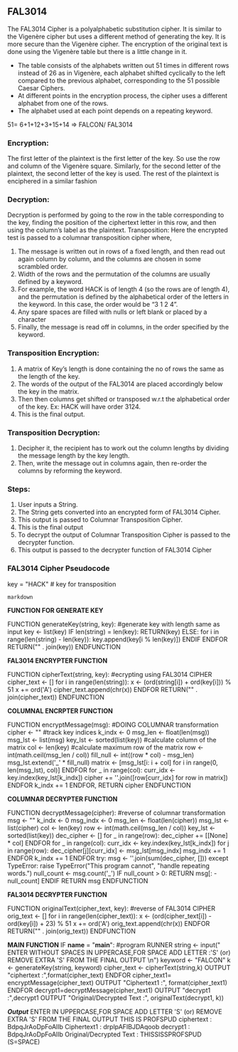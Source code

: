 ## FAL3014

The FAL3014 Cipher is a polyalphabetic substitution cipher. It is similar to the Vigenère cipher but uses a different method of generating the key. It is more secure than the Vigenère cipher.
The encryption of the original text is done using the Vigenère table but there is a little change in it.
- The table consists of the alphabets written out 51 times in different rows instead of 26 as in Vigenère, each alphabet shifted cyclically to the left compared to the previous
  alphabet, corresponding to the 51 possible Caesar Ciphers.
- At different points in the encryption process, the cipher uses a different alphabet from one of the rows.
- The alphabet used at each point depends on a repeating keyword.

51= 6+1+12+3+15+14 => FALCON/ FAL3014

### Encryption:
The first letter of the plaintext is the first letter of the key. So use the row and column of the Vigenère square. Similarly, for the second letter of the plaintext, the second letter of the key is used.
The rest of the plaintext is enciphered in a similar fashion


### Decryption:
Decryption is performed by going to the row in the table corresponding to the key, finding the position of the ciphertext letter in this row, and then using the column’s label as the plaintext.
Transposition: Here the encrypted test is passed to a columnar transposition cipher where,
1. The message is written out in rows of a fixed length, and then read out again column by column, and the columns are chosen in some scrambled order.
2. Width of the rows and the permutation of the columns are usually defined by a keyword.
3. For example, the word HACK is of length 4 (so the rows are of length 4), and the permutation is defined by the alphabetical order of the letters in the keyword. In this case,    the order would be “3 1 2 4”.
4. Any spare spaces are filled with nulls or left blank or placed by a character
5. Finally, the message is read off in columns, in the order specified by the keyword.

### Transposition Encryption:
1. A matrix of Key’s length is done containing the no of rows the same as the length of the key.
2. The words of the output of the FAL3014 are placed accordingly below the key in the matrix.
3. Then then columns get shifted or transposed w.r.t the alphabetical order of the key. Ex: HACK will have order 3124.
4. This is the final output.

### Transposition Decryption:
1. Decipher it, the recipient has to work out the column lengths by dividing the message length by the key length.
2. Then, write the message out in columns again, then re-order the columns by reforming the keyword.

### Steps:
1. User inputs a String.
2. The String gets converted into an encrypted form of FAL3014 Cipher.
3. This output is passed to Columnar Transposition Cipher.
4. This is the final output
5. To decrypt the output of Columnar Transposition Cipher is passed to the decrypter function.
6. This output is passed to the decrypter function of FAL3014 Cipher

### FAL3014 Cipher Pseudocode

key = "HACK" # key for transposition

```markdown```


**FUNCTION FOR GENERATE KEY**

FUNCTION generateKey(string, key): #generate key with length same as input
 key <- list(key)
 IF len(string) = len(key):
 RETURN(key)
 ELSE:
 for i in range(len(string) -
 len(key)):
 key.append(key[i % len(key)])
 ENDIF
 ENDFOR
 RETURN("" . join(key))
 ENDFUNCTION

**FAL3014 ENCRYPTER FUNCTION**

FUNCTION cipherText(string, key): #ecrypting using FAL3014 CIPHER
 cipher_text <- []
 for i in range(len(string)):
 x <- (ord(string[i]) +
 ord(key[i])) % 51
 x += ord('A')
 cipher_text.append(chr(x))
 ENDFOR
 RETURN("" . join(cipher_text))
 ENDFUNCTION

**COLUMNAL ENCRPTER FUNCTION**

FUNCTION encryptMessage(msg): #DOING COLUMNAR transformation
 cipher <- ""
 #track key indices
 k_indx <- 0
 msg_len <- float(len(msg))
 msg_lst <- list(msg)
 key_lst <- sorted(list(key))
 #calculate column of the matrix
 col <- len(key)
 #calculate maximum row of the matrix
 row <- int(math.ceil(msg_len / col))
 fill_null <- int((row * col) - msg_len)
 msg_lst.extend('_' * fill_null)
 matrix <- [msg_lst[i: i + col]
 for i in range(0, len(msg_lst), col)]
 ENDFOR
 for _ in range(col):
 curr_idx <- key.index(key_lst[k_indx])
 cipher += ''.join([row[curr_idx]
 for row in matrix])
 ENDFOR k_indx += 1
 ENDFOR, RETURN cipher ENDFUNCTION

**COLUMNAR DECRYPTER FUNCTION**

FUNCTION decryptMessage(cipher): #reverse of columnar transformation
 msg <- ""
 k_indx <- 0
 msg_indx <- 0
 msg_len <- float(len(cipher))
 msg_lst <- list(cipher)
 col <- len(key)
 row <- int(math.ceil(msg_len / col))
 key_lst <- sorted(list(key))
 dec_cipher <- []
 for _ in range(row):
 dec_cipher += [[None] * col]
 ENDFOR
 for _ in range(col):
 curr_idx <- key.index(key_lst[k_indx])
 for j in range(row):
 dec_cipher[j][curr_idx] <- msg_lst[msg_indx]
 msg_indx += 1
 ENDFOR
 k_indx += 1
 ENDFOR
 try:
 msg <- ''.join(sum(dec_cipher, []))
 except TypeError:
 raise TypeError("This program cannot",
 "handle repeating words.")
 null_count <- msg.count('_')
 IF null_count > 0:
 RETURN msg[: -null_count]
 ENDIF
 RETURN msg
 ENDFUNCTION

**FAL3014 DECRYPTER FUNCTION**

FUNCTION originalText(cipher_text, key): #reverse of FAL3014 CIPHER
 orig_text <- []
 for i in range(len(cipher_text)):
 x <- (ord(cipher_text[i]) -
 ord(key[i]) + 23) % 51
 x += ord('A')
 orig_text.append(chr(x))
 ENDFOR
 RETURN("" . join(orig_text))
 ENDFUNCTION

**MAIN FUNCTION**
 IF __name__ = "__main__": #program RUNNER
 string <- input(" ENTER WITHOUT SPACES IN UPPERCASE,FOR SPACE ADD
 LETTER :'S' (or) REMOVE EXTRA 'S' FROM THE FINAL OUTPUT \n")
 keyword <- "FALCON"
 k <- generateKey(string, keyword)
 cipher_text <- cipherText(string,k)
 OUTPUT "ciphertext :",format(cipher_text)
 ENDFOR
 cipher_text1= encryptMessage(cipher_text)
 OUTPUT "Ciphertext1 :", format(cipher_text1)
 ENDFOR
 decrypt1=decryptMessage(cipher_text1)
 OUTPUT "decrypt1 :",decrypt1
 OUTPUT "Original/Decrypted Text :",
 originalText(decrypt1, k))

_**Output**_
 ENTER IN UPPERCASE,FOR SPACE ADD LETTER 'S' (or) REMOVE EXTRA 'S' FROM THE FINAL OUTPUT 
 THIS IS PROFSPUD
 ciphertext : BdpqJrAoDpFoAlIb
 Ciphertext1 : drplpAFIBJDAqoob
 decrypt1 : BdpqJrAoDpFoAlIb
 Original/Decrypted Text : THISSISSPROFSPUD
 (S=SPACE)
